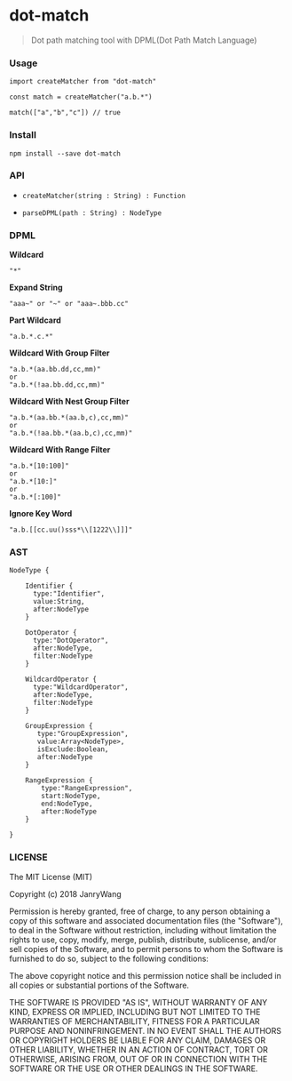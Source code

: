 # dot-match

> Dot path matching tool with DPML(Dot Path Match Language)



### Usage

```
import createMatcher from "dot-match"

const match = createMatcher("a.b.*")

match(["a","b","c"]) // true
```



### Install

```
npm install --save dot-match
```

### API

- `createMatcher(string : String) : Function`

- `parseDPML(path : String) : NodeType`


### DPML



**Wildcard**

```
"*"
```

**Expand String**

```
"aaa~" or "~" or "aaa~.bbb.cc"
```

**Part Wildcard**

```
"a.b.*.c.*"
```



**Wildcard With Group Filter**

```
"a.b.*(aa.bb.dd,cc,mm)"
or 
"a.b.*(!aa.bb.dd,cc,mm)"
```



**Wildcard With Nest Group Filter**

```
"a.b.*(aa.bb.*(aa.b,c),cc,mm)"
or 
"a.b.*(!aa.bb.*(aa.b,c),cc,mm)"
```



**Wildcard With Range Filter**

```
"a.b.*[10:100]"
or 
"a.b.*[10:]"
or 
"a.b.*[:100]"
```

**Ignore Key Word**

```
"a.b.[[cc.uu()sss*\\[1222\\]]]"
```



### AST



```
NodeType {

    Identifier {
      type:"Identifier",
      value:String,
      after:NodeType
    }
    
    DotOperator {
      type:"DotOperator",
      after:NodeType,
      filter:NodeType
    }
    
    WildcardOperator {
      type:"WildcardOperator",
      after:NodeType,
      filter:NodeType
    }
    
    GroupExpression {
       type:"GroupExpression",
       value:Array<NodeType>,
       isExclude:Boolean,
       after:NodeType
    }
    
    RangeExpression {
        type:"RangeExpression",
        start:NodeType,
        end:NodeType,
        after:NodeType
    }
    
}
```



### LICENSE

The MIT License (MIT)

Copyright (c) 2018 JanryWang

Permission is hereby granted, free of charge, to any person obtaining a copy of this software and associated documentation files (the "Software"), to deal in the Software without restriction, including without limitation the rights to use, copy, modify, merge, publish, distribute, sublicense, and/or sell copies of the Software, and to permit persons to whom the Software is furnished to do so, subject to the following conditions:

The above copyright notice and this permission notice shall be included in all copies or substantial portions of the Software.

THE SOFTWARE IS PROVIDED "AS IS", WITHOUT WARRANTY OF ANY KIND, EXPRESS OR IMPLIED, INCLUDING BUT NOT LIMITED TO THE WARRANTIES OF MERCHANTABILITY, FITNESS FOR A PARTICULAR PURPOSE AND NONINFRINGEMENT. IN NO EVENT SHALL THE AUTHORS OR COPYRIGHT HOLDERS BE LIABLE FOR ANY CLAIM, DAMAGES OR OTHER LIABILITY, WHETHER IN AN ACTION OF CONTRACT, TORT OR OTHERWISE, ARISING FROM, OUT OF OR IN CONNECTION WITH THE SOFTWARE OR THE USE OR OTHER DEALINGS IN THE SOFTWARE.